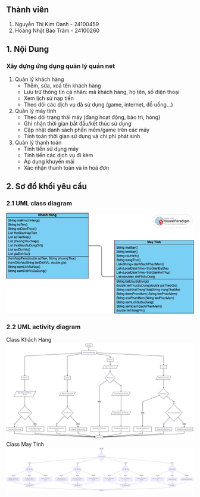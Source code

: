 ## Thành viên
1. Nguyễn Thị Kim Oanh - 24100459
2. Hoàng Nhật Bảo Trâm - 24100260
## 1. Nội Dung
### Xây dựng ứng dụng quản lý quán net
1. Quản lý khách hàng
   - Thêm, sửa, xoá tên khách hàng
   - Lưu trữ thông tin cá nhân: mã khách hàng, họ tên, số điện thoại
   - Xem lịch sử nạp tiền
   - Theo dõi các dịch vụ đã sử dụng (game, internet, đồ uống...)
2. Quản lý máy tính
   - Theo dõi trạng thái máy (đang hoạt động, bảo trì, hỏng)
   - Ghi nhận thời gian bắt đầu/kết thúc sử dụng
   - Cập nhật danh sách phần mềm/game trên các máy
   - Tính toán thời gian sử dụng và chi phí phát sinh
3. Quản lý thanh toán
   - Tính tiền sử dụng máy
   - Tính tiền các dịch vụ đi kèm
   - Áp dụng khuyến mãi
   - Xác nhận thanh toán và in hoá đơn

## 2. Sơ đồ khối yêu cầu
### 2.1 UML class diagram
<img src='picture/Untitled.jpg'>


### 2.2 UML activity diagram
Class Khách Hàng
<img src='picture/Untitled diagram _ Mermaid Chart-2025-07-12-111128.png'>
Class May Tinh
<img src='picture/Anhsodo (2).png'>
